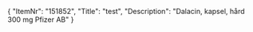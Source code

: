 {
  "ItemNr": "151852",
  "Title": "test",
  "Description": "Dalacin, kapsel, hård 300 mg Pfizer AB"
}